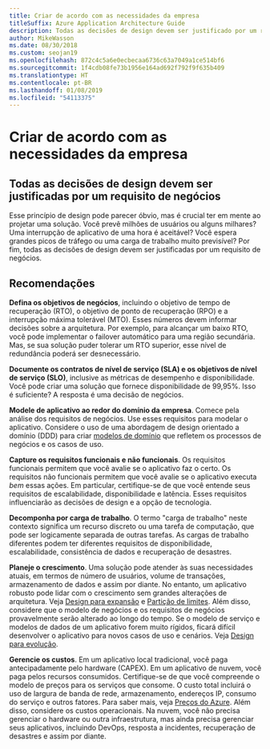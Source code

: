 ```yaml
---
title: Criar de acordo com as necessidades da empresa
titleSuffix: Azure Application Architecture Guide
description: Todas as decisões de design devem ser justificado por um requisito de negócios.
author: MikeWasson
ms.date: 08/30/2018
ms.custom: seojan19
ms.openlocfilehash: 872c4c5a6e0ecbecaa6736c63a7049a1ce514bf6
ms.sourcegitcommit: 1f4cdb08fe73b1956e164ad692f792f9f635b409
ms.translationtype: HT
ms.contentlocale: pt-BR
ms.lasthandoff: 01/08/2019
ms.locfileid: "54113375"
---
```

# <a name="build-for-the-needs-of-the-business"></a>Criar de acordo com as necessidades da empresa

## <a name="every-design-decision-must-be-justified-by-a-business-requirement"></a>Todas as decisões de design devem ser justificadas por um requisito de negócios

Esse princípio de design pode parecer óbvio, mas é crucial ter em mente ao projetar uma solução. Você prevê milhões de usuários ou alguns milhares? Uma interrupção de aplicativo de uma hora é aceitável? Você espera grandes picos de tráfego ou uma carga de trabalho muito previsível? Por fim, todas as decisões de design devem ser justificadas por um requisito de negócios.

## <a name="recommendations"></a>Recomendações

**Defina os objetivos de negócios**, incluindo o objetivo de tempo de recuperação (RTO), o objetivo de ponto de recuperação (RPO) e a interrupção máxima tolerável (MTO). Esses números devem informar decisões sobre a arquitetura. Por exemplo, para alcançar um baixo RTO, você pode implementar o failover automático para uma região secundária. Mas, se sua solução puder tolerar um RTO superior, esse nível de redundância poderá ser desnecessário.

**Documente os contratos de nível de serviço (SLA) e os objetivos de nível de serviço (SLO)**, inclusive as métricas de desempenho e disponibilidade. Você pode criar uma solução que fornece disponibilidade de 99,95%. Isso é suficiente? A resposta é uma decisão de negócios.

**Modele de aplicativo ao redor do domínio da empresa**. Comece pela análise dos requisitos de negócios. Use esses requisitos para modelar o aplicativo. Considere o uso de uma abordagem de design orientado a domínio (DDD) para criar [modelos de domínio][domain-model] que refletem os processos de negócios e os casos de uso.

**Capture os requisitos funcionais e não funcionais**. Os requisitos funcionais permitem que você avalie se o aplicativo faz o certo. Os requisitos não funcionais permitem que você avalie se o aplicativo executa *bem* essas ações. Em particular, certifique-se de que você entende seus requisitos de escalabilidade, disponibilidade e latência. Esses requisitos influenciarão as decisões de design e a opção de tecnologia.

**Decomponha por carga de trabalho**. O termo "carga de trabalho" neste contexto significa um recurso discreto ou uma tarefa de computação, que pode ser logicamente separada de outras tarefas. As cargas de trabalho diferentes podem ter diferentes requisitos de disponibilidade, escalabilidade, consistência de dados e recuperação de desastres.

**Planeje o crescimento**. Uma solução pode atender às suas necessidades atuais, em termos de número de usuários, volume de transações, armazenamento de dados e assim por diante. No entanto, um aplicativo robusto pode lidar com o crescimento sem grandes alterações de arquitetura. Veja [Design para expansão](scale-out.md) e [Partição de limites](partition.md). Além disso, considere que o modelo de negócios e os requisitos de negócios provavelmente serão alterado ao longo do tempo. Se o modelo de serviço e modelos de dados de um aplicativo forem muito rígidos, ficará difícil desenvolver o aplicativo para novos casos de uso e cenários. Veja [Design para evolução](design-for-evolution.md).

**Gerencie os custos**. Em um aplicativo local tradicional, você paga antecipadamente pelo hardware (CAPEX). Em um aplicativo de nuvem, você paga pelos recursos consumidos. Certifique-se de que você compreende o modelo de preços para os serviços que consome. O custo total incluirá o uso de largura de banda de rede, armazenamento, endereços IP, consumo do serviço e outros fatores. Para saber mais, veja [Preços do Azure][pricing]. Além disso, considere os custos operacionais. Na nuvem, você não precisa gerenciar o hardware ou outra infraestrutura, mas ainda precisa gerenciar seus aplicativos, incluindo DevOps, resposta a incidentes, recuperação de desastres e assim por diante.

[domain-model]: https://martinfowler.com/eaaCatalog/domainModel.html
[pricing]: https://azure.microsoft.com/pricing/

